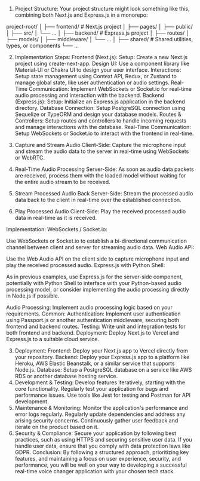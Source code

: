 1. Project Structure:
Your project structure might look something like this, combining both Next.js and Express.js in a monorepo:

project-root/
│
├── frontend/        # Next.js project
│   ├── pages/
│   ├── public/
│   ├── src/
│   └── ...
│
├── backend/         # Express.js project
│   ├── routes/
│   ├── models/
│   ├── middleware/
│   └── ...
│
├── shared/          # Shared utilities, types, or components
└── ...

2. Implementation Steps:
Frontend (Next.js):
Setup: Create a new Next.js project using create-next-app.
Design UI: Use a component library like Material-UI or Chakra UI to design your user interface.
Interactions: Setup state management using Context API, Redux, or Zustand to manage global state, like user authentication or audio settings.
Real-Time Communication: Implement WebSockets or Socket.io for real-time audio processing and interaction with the backend.
Backend (Express.js):
Setup: Initialize an Express.js application in the backend directory.
Database Connection: Setup PostgreSQL connection using Sequelize or TypeORM and design your database models.
Routes & Controllers: Setup routes and controllers to handle incoming requests and manage interactions with the database.
Real-Time Communication: Setup WebSockets or Socket.io to interact with the frontend in real-time.

1. Capture and Stream Audio
Client-Side: Capture the microphone input and stream the audio data to the server in real-time using WebSockets or WebRTC.

2. Real-Time Audio Processing
Server-Side: As soon as audio data packets are received, process them with the loaded model without waiting for the entire audio stream to be received.

3. Stream Processed Audio Back
Server-Side: Stream the processed audio data back to the client in real-time over the established connection.

4. Play Processed Audio
Client-Side: Play the received processed audio data in real-time as it is received.

Implementation:
WebSockets / Socket.io:

Use WebSockets or Socket.io to establish a bi-directional communication channel between client and server for streaming audio data.
Web Audio API:

Use the Web Audio API on the client side to capture microphone input and play the received processed audio.
Express.js with Python Shell:

As in previous examples, use Express.js for the server-side component, potentially with Python Shell to interface with your Python-based audio processing model, or consider implementing the audio processing directly in Node.js if possible.

Audio Processing: Implement audio processing logic based on your requirements.
Common:
Authentication: Implement user authentication using Passport.js or another authentication middleware, securing both frontend and backend routes.
Testing: Write unit and integration tests for both frontend and backend.
Deployment: Deploy Next.js to Vercel and Express.js to a suitable cloud service.

3. Deployment:
Frontend: Deploy your Next.js app to Vercel directly from your repository.
Backend: Deploy your Express.js app to a platform like Heroku, AWS Elastic Beanstalk, or a similar service that supports Node.js.
Database: Setup a PostgreSQL database on a service like AWS RDS or another database hosting service.
4. Development & Testing:
Develop features iteratively, starting with the core functionality.
Regularly test your application for bugs and performance issues.
Use tools like Jest for testing and Postman for API development.
5. Maintenance & Monitoring:
Monitor the application's performance and error logs regularly.
Regularly update dependencies and address any arising security concerns.
Continuously gather user feedback and iterate on the product based on it.
6. Security & Compliance:
Secure your application by following best practices, such as using HTTPS and securing sensitive user data.
If you handle user data, ensure that you comply with data protection laws like GDPR.
Conclusion:
By following a structured approach, prioritizing key features, and maintaining a focus on user experience, security, and performance, you will be well on your way to developing a successful real-time voice changer application with your chosen tech stack.